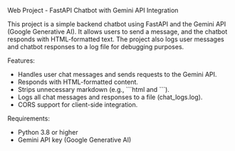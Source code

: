Web Project - FastAPI Chatbot with Gemini API Integration

This project is a simple backend chatbot using FastAPI and the Gemini API (Google Generative AI).
It allows users to send a message, and the chatbot responds with HTML-formatted text.
The project also logs user messages and chatbot responses to a log file for debugging purposes.

Features:
- Handles user chat messages and sends requests to the Gemini API.
- Responds with HTML-formatted content.
- Strips unnecessary markdown (e.g., \```html and \```).
- Logs all chat messages and responses to a file (chat_logs.log).
- CORS support for client-side integration.

Requirements:
- Python 3.8 or higher
- Gemini API key (Google Generative AI)
